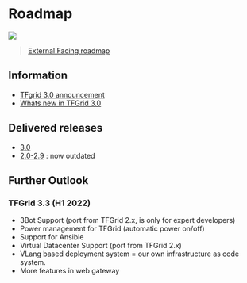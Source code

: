 # Roadmap

![](img/releasenotes.jpg)

> [External Facing roadmap](https://threefold.docsend.com/view/nhjtt6g7cfm4jh44)

## Information

- [TFgrid 3.0 announcement](https://forum.threefold.io/t/announcement-of-tfgrid-3-0/1132)
- [Whats new in TFGrid 3.0](https://forum.threefold.io/t/what-is-new-in-tfgrid-3-0/1133)

## Delivered releases

- [3.0](releasenotes3)  
- [2.0-2.9](releasenotes2)  : now outdated 

## Further Outlook

### TFGrid 3.3 (H1 2022)

- 3Bot Support (port from TFGrid 2.x, is only for expert developers)
- Power management for TFGrid (automatic power on/off)
- Support for Ansible
- Virtual Datacenter Support (port from TFGrid 2.x)
- VLang based deployment system = our own infrastructure as code system.
- More features in web gateway

